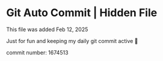 # Git Auto Commit | Hidden File

This file was added Feb 12, 2025

Just for fun and keeping my daily git commit active 🤪

commit number: 1674513
